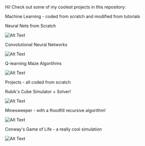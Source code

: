 Hi! Check out some of my coolest projects in this repository:

Machine Learning - coded from scratch and modified from tutorials

Neural Nets from Scratch

![Alt Text](https://community.alteryx.com/t5/image/serverpage/image-id/42339i8BA3F2CCCEDE7458?v=1.0.png)

Convolutional Neural Networks

![Alt Text](https://media.giphy.com/media/i4NjAwytgIRDW/giphy.gif)

Q-learning Maze Algorithms

![Alt Text](https://storage.googleapis.com/accel-brain-code/Reinforcement-Learning/img/DQN_single_agent_goal_compressed.gif)

Projects - all coded from scratch

Rubik's Cube Simulator + Solver!

![Alt Text](https://miro.medium.com/max/512/1*TU9ZVX7VIGHFZ7prgftyBA.gif)

Minesweeper - with a floodfill recursive algorithm!

![Alt Text](https://thumbs.gfycat.com/AbleAcidicArabianhorse-max-1mb.gif)

Conway's Game of Life - a really cool simulation

![Alt Text](https://upload.wikimedia.org/wikipedia/commons/e/e5/Gospers_glider_gun.gif)